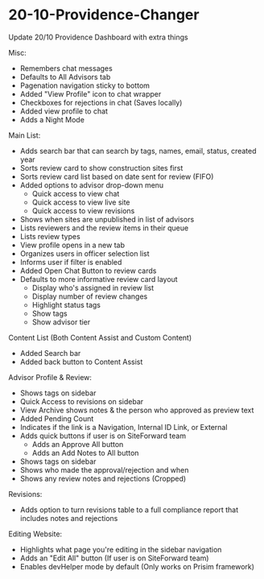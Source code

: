 # 20-10-Providence-Changer
Update 20/10 Providence Dashboard with extra things

Misc:
- Remembers chat messages
- Defaults to All Advisors tab
- Pagenation navigation sticky to bottom
- Added "View Profile" icon to chat wrapper
- Checkboxes for rejections in chat (Saves locally)
- Added view profile to chat
- Adds a Night Mode

Main List:
- Adds search bar that can search by tags, names, email, status, created year
- Sorts review card to show construction sites first
- Sorts review card list based on date sent for review (FIFO)
- Added options to advisor drop-down menu
    - Quick access to view chat
    - Quick access to view live site
    - Quick access to view revisions
- Shows when sites are unpublished in list of advisors
- Lists reviewers and the review items in their queue
- Lists review types
- View profile opens in a new tab
- Organizes users in officer selection list
- Informs user if filter is enabled
- Added Open Chat Button to review cards
- Defaults to more informative review card layout
    - Display who's assigned in review list
    - Display number of review changes
    - Highlight status tags
    - Show tags
    - Show advisor tier

Content List (Both Content Assist and Custom Content)
- Added Search bar
- Added back button to Content Assist

Advisor Profile & Review:
- Shows tags on sidebar
- Quick Access to revisions on sidebar
- View Archive shows notes & the person who approved as preview text
- Added Pending Count
- Indicates if the link is a Navigation, Internal ID Link, or External
- Adds quick buttons if user is on SiteForward team
    - Adds an Approve All button
    - Adds an Add Notes to All button
- Shows tags on sidebar
- Shows who made the approval/rejection and when
- Shows any review notes and rejections (Cropped)

Revisions:
- Adds option to turn revisions table to a full compliance report that includes notes and rejections

Editing Website:
- Highlights what page you're editing in the sidebar navigation
- Adds an "Edit All" button (If user is on SiteForward team)
- Enables devHelper mode by default (Only works on Prisim framework)
